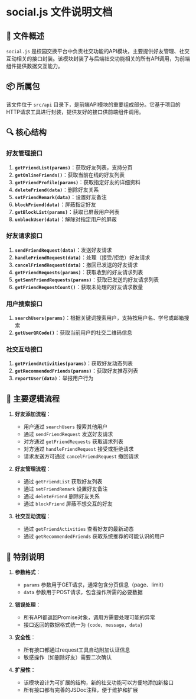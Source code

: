 # social.js 文件说明文档

## 📄 文件概述

`social.js` 是校园交换平台中负责社交功能的API模块，主要提供好友管理、社交互动相关的接口封装。该模块封装了与后端社交功能相关的所有API调用，为前端组件提供数据交互能力。

## 📦 所属包

该文件位于 `src/api` 目录下，是前端API模块的重要组成部分。它基于项目的HTTP请求工具进行封装，提供友好的接口供前端组件调用。

## 🔍 核心结构

### 好友管理接口

1. **`getFriendList(params)`**：获取好友列表，支持分页
2. **`getOnlineFriends()`**：获取当前在线的好友列表
3. **`getFriendProfile(params)`**：获取指定好友的详细资料
4. **`deleteFriend(data)`**：删除好友关系
5. **`setFriendRemark(data)`**：设置好友备注
6. **`blockFriend(data)`**：屏蔽指定好友
7. **`getBlockList(params)`**：获取已屏蔽用户列表
8. **`unblockUser(data)`**：解除对指定用户的屏蔽

### 好友请求接口

1. **`sendFriendRequest(data)`**：发送好友请求
2. **`handleFriendRequest(data)`**：处理（接受/拒绝）好友请求
3. **`cancelFriendRequest(data)`**：撤回已发送的好友请求
4. **`getFriendRequests(params)`**：获取收到的好友请求列表
5. **`getSentFriendRequests(params)`**：获取已发送的好友请求列表
6. **`getFriendRequestCount()`**：获取未处理的好友请求数量

### 用户搜索接口

1. **`searchUsers(params)`**：根据关键词搜索用户，支持按用户名、学号或邮箱搜索
2. **`getUserQRCode()`**：获取当前用户的社交二维码信息

### 社交互动接口

1. **`getFriendActivities(params)`**：获取好友动态列表
2. **`getRecommendedFriends(params)`**：获取好友推荐列表
3. **`reportUser(data)`**：举报用户行为

## 🔁 主要逻辑流程

1. **好友添加流程**：
   - 用户通过 `searchUsers` 搜索其他用户
   - 通过 `sendFriendRequest` 发送好友请求
   - 对方通过 `getFriendRequests` 获取请求列表
   - 对方通过 `handleFriendRequest` 接受或拒绝请求
   - 请求发送方可通过 `cancelFriendRequest` 撤回请求

2. **好友管理流程**：
   - 通过 `getFriendList` 获取好友列表
   - 通过 `setFriendRemark` 设置好友备注
   - 通过 `deleteFriend` 删除好友关系
   - 通过 `blockFriend` 屏蔽不想交互的好友

3. **社交互动流程**：
   - 通过 `getFriendActivities` 查看好友的最新动态
   - 通过 `getRecommendedFriends` 获取系统推荐的可能认识的用户

## 📌 特别说明

1. **参数格式**：
   - `params` 参数用于GET请求，通常包含分页信息（page、limit）
   - `data` 参数用于POST请求，包含操作所需的必要数据

2. **错误处理**：
   - 所有API都返回Promise对象，调用方需要处理可能的异常
   - 接口返回的数据格式统一为 `{code, message, data}`

3. **安全性**：
   - 所有接口都通过request工具自动附加认证信息
   - 敏感操作（如删除好友）需要二次确认

4. **扩展性**：
   - 该模块设计为可扩展的结构，新的社交功能可以方便地添加新接口
   - 所有接口都有完善的JSDoc注释，便于维护和扩展